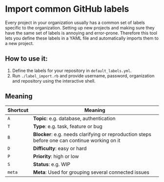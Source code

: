 Import common GitHub labels
===

Every project in your organization usually has a common set of labels specific to the organization.
Setting up new projects and making sure they have the same set of labels is annoying and error-prone. Therefore this tool lets you define these labels in a YAML file and automatically imports them to a new project.


How to use it:
---

1. Define the labels for your repository in `default_labels.yml`.
2. Run `./label_import.rb` and provide username, password, organization and repository using the interactive shell.

Meaning
---

| Shortcut | Meaning                         |
|----------|-------------------------------------|
| `A`      | **Topic**: e.g. database, authentication |
| `T`      | **Type**: e.g. task, feature or bug |
| `B`      | **Blocker**: e.g. needs clarifying or reproduction steps before one can continue working on it                       |
| `D`      | **Difficulty**: easy or hard                                   |
| `P`      | **Priority**: high or low                                   |
| `S`      | **Status**: e.g. WIP                                   |
| `meta`      | **Meta**: Used for grouping several connected issues                                   |
